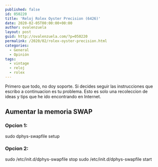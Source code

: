 ```yaml
---
published: false
id: 050220
title: 'Reloj Rolex Oyster Precision (6426)'
date: 2020-02-05T00:00:00+00:00
author: ovalenzuela
layout: post
guid: http://ovalenzuela.com/?p=050220
permalink: /2020/02/rolex-oyster-precision.html
categories:
  - General
  - Opinión
tags:
  - vintage
  - reloj
  - rolex
---
```


Primero que todo, no doy soporte. Si decides seguir las instrucciones que escribo a continuacion es tu problema.
Esto es solo una recoleccion de ideas y tips que he ido encontrando en Internet.

## Aumentar la memoria SWAP

### Opcion 1:
sudo dphys-swapfile setup

### Opcion 2:
sudo /etc/init.d/dphys-swapfile stop
sudo /etc/init.d/dphys-swapfile start
